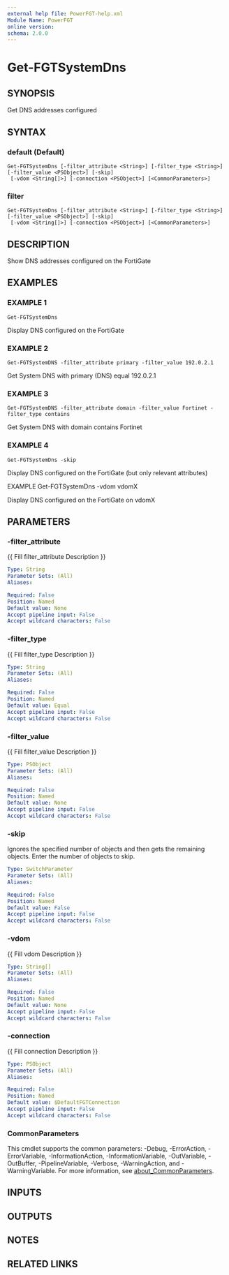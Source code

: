 ```yaml
---
external help file: PowerFGT-help.xml
Module Name: PowerFGT
online version:
schema: 2.0.0
---
```


# Get-FGTSystemDns

## SYNOPSIS
Get DNS addresses configured

## SYNTAX

### default (Default)
```
Get-FGTSystemDns [-filter_attribute <String>] [-filter_type <String>] [-filter_value <PSObject>] [-skip]
 [-vdom <String[]>] [-connection <PSObject>] [<CommonParameters>]
```

### filter
```
Get-FGTSystemDns [-filter_attribute <String>] [-filter_type <String>] [-filter_value <PSObject>] [-skip]
 [-vdom <String[]>] [-connection <PSObject>] [<CommonParameters>]
```

## DESCRIPTION
Show DNS addresses configured on the FortiGate

## EXAMPLES

### EXAMPLE 1
```
Get-FGTSystemDns
```

Display DNS configured on the FortiGate

### EXAMPLE 2
```
Get-FGTSystemDNS -filter_attribute primary -filter_value 192.0.2.1
```

Get System DNS with primary (DNS) equal 192.0.2.1

### EXAMPLE 3
```
Get-FGTSystemDNS -filter_attribute domain -filter_value Fortinet -filter_type contains
```

Get System DNS with domain contains Fortinet

### EXAMPLE 4
```
Get-FGTSystemDns -skip
```

Display DNS configured on the FortiGate (but only relevant attributes)

EXAMPLE
Get-FGTSystemDns -vdom vdomX

Display DNS configured on the FortiGate on vdomX

## PARAMETERS

### -filter_attribute
{{ Fill filter_attribute Description }}

```yaml
Type: String
Parameter Sets: (All)
Aliases:

Required: False
Position: Named
Default value: None
Accept pipeline input: False
Accept wildcard characters: False
```

### -filter_type
{{ Fill filter_type Description }}

```yaml
Type: String
Parameter Sets: (All)
Aliases:

Required: False
Position: Named
Default value: Equal
Accept pipeline input: False
Accept wildcard characters: False
```

### -filter_value
{{ Fill filter_value Description }}

```yaml
Type: PSObject
Parameter Sets: (All)
Aliases:

Required: False
Position: Named
Default value: None
Accept pipeline input: False
Accept wildcard characters: False
```

### -skip
Ignores the specified number of objects and then gets the remaining objects.
Enter the number of objects to skip.

```yaml
Type: SwitchParameter
Parameter Sets: (All)
Aliases:

Required: False
Position: Named
Default value: False
Accept pipeline input: False
Accept wildcard characters: False
```

### -vdom
{{ Fill vdom Description }}

```yaml
Type: String[]
Parameter Sets: (All)
Aliases:

Required: False
Position: Named
Default value: None
Accept pipeline input: False
Accept wildcard characters: False
```

### -connection
{{ Fill connection Description }}

```yaml
Type: PSObject
Parameter Sets: (All)
Aliases:

Required: False
Position: Named
Default value: $DefaultFGTConnection
Accept pipeline input: False
Accept wildcard characters: False
```

### CommonParameters
This cmdlet supports the common parameters: -Debug, -ErrorAction, -ErrorVariable, -InformationAction, -InformationVariable, -OutVariable, -OutBuffer, -PipelineVariable, -Verbose, -WarningAction, and -WarningVariable. For more information, see [about_CommonParameters](http://go.microsoft.com/fwlink/?LinkID=113216).

## INPUTS

## OUTPUTS

## NOTES

## RELATED LINKS
